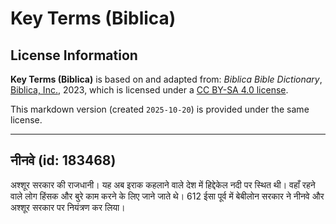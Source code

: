 # Key Terms (Biblica)

## License Information

**Key Terms (Biblica)** is based on and adapted from: _Biblica Bible Dictionary_, [Biblica, Inc.](https://www.biblica.com/), 2023, which is licensed under a [CC BY-SA 4.0 license](https://creativecommons.org/licenses/by-sa/4.0/legalcode.en).

This markdown version (created `2025-10-20`) is provided under the same license.



--------------------------------

## नीनवे (id: 183468)

अश्शूर सरकार की राजधानी। यह अब इराक कहलाने वाले देश में हिद्देकेल नदी पर स्थित थी। वहाँ रहने वाले लोग हिंसक और बुरे काम करने के लिए जाने जाते थे। 612 ईसा पूर्व में बेबीलोन सरकार ने नीनवे और अश्शूर सरकार पर नियंत्रण कर लिया।


